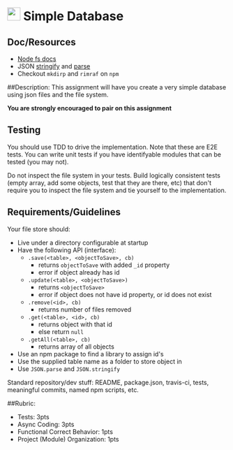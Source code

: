 <img src="https://cloud.githubusercontent.com/assets/478864/22186847/68223ce6-e0b1-11e6-8a62-0e3edc96725e.png" width=30> Simple Database
===

## Doc/Resources
* [Node fs docs](https://nodejs.org/api/fs.html)
* JSON [stringify](https://developer.mozilla.org/en-US/docs/Web/JavaScript/Reference/Global_Objects/JSON/stringify) 
and [parse](https://developer.mozilla.org/en-US/docs/Web/JavaScript/Reference/Global_Objects/JSON/parse)
* Checkout `mkdirp` and `rimraf` on `npm`

##Description:
This assignment will have you create a very simple database using json files and the file system.

**You are strongly encouraged to pair on this assignment**

## Testing
You should use TDD to drive the implementation. Note that these are E2E tests. You can write unit tests
if you have identifyable modules that can be tested (you may not). 

Do not inspect the file system in your tests. Build logically consistent tests (empty array, 
add some objects, test that they are there, etc) that don't require you to inspect the file system and tie yourself to
the implementation.

## Requirements/Guidelines
Your file store should:
* Live under a directory configurable at startup
* Have the following API (interface):
    * `.save(<table>, <objectToSave>, cb)`
      * returns `objectToSave` with added `_id` property
      * error if object already has id
    * `.update(<table>, <objectToSave>)`
      * returns `<objectToSave>`
      * error if object does not have id property, or id does not exist
    * `.remove(<id>, cb)`
      * returns number of files removed
    * `.get(<table>, <id>, cb)`
      * returns object with that id
      * else return `null`
    * `.getAll(<table>, cb)`
      * returns array of all objects
* Use an npm package to find a library to assign id's
* Use the supplied table name as a folder to store object in
* Use `JSON.parse` and `JSON.stringify`


Standard repository/dev stuff: README, package.json, travis-ci, tests, meaningful commits, named npm scripts, etc.

##Rubric:

* Tests: 3pts
* Async Coding: 3pts
* Functional Correct Behavior: 1pts
* Project (Module) Organization: 1pts
